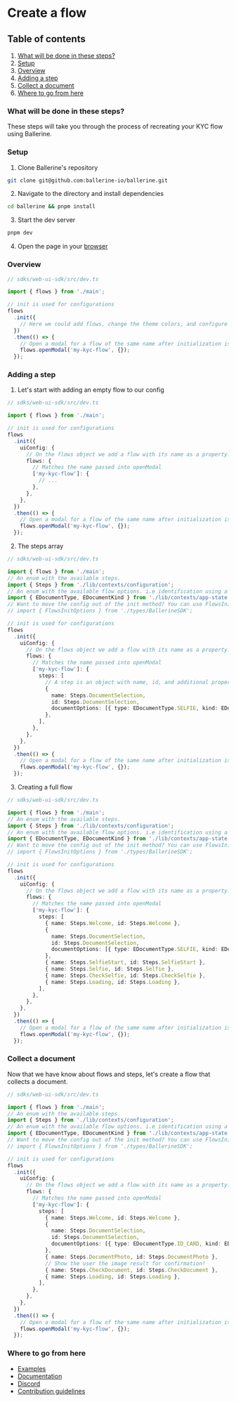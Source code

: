 # Create a flow

## Table of contents

1. [What will be done in these steps?](#what-will-be-done-in-these-steps)
2. [Setup](#setup)
3. [Overview](#overview)
4. [Adding a step](#adding-a-step)
5. [Collect a document](#collect-a-document)
6. [Where to go from here](#where-to-go-from-here)

### What will be done in these steps?

These steps will take you through the process of recreating your KYC flow using Ballerine.

### Setup

1. Clone Ballerine's repository

```bash
git clone git@github.com:ballerine-io/ballerine.git
```

2. Navigate to the directory and install dependencies

```bash
cd ballerine && pnpm install
```

3. Start the dev server

```bash
pnpm dev
```

4. Open the page in your [browser](http://localhost:3000/)

### Overview

```typescript
// sdks/web-ui-sdk/src/dev.ts

import { flows } from './main';

// init is used for configurations
flows
  .init({
    // Here we could add flows, change the theme colors, and configure translations.
  })
  .then(() => {
    // Open a modal for a flow of the same name after initialization is done.
    flows.openModal('my-kyc-flow', {});
  });
```

### Adding a step

1. Let's start with adding an empty flow to our config

```typescript
// sdks/web-ui-sdk/src/dev.ts

import { flows } from './main';

// init is used for configurations
flows
  .init({
    uiConfig: {
      // On the flows object we add a flow with its name as a property.
      flows: {
        // Matches the name passed into openModal
        ['my-kyc-flow']: {
          // ...
        },
      },
    },
  })
  .then(() => {
    // Open a modal for a flow of the same name after initialization is done.
    flows.openModal('my-kyc-flow', {});
  });
```

2. The steps array

```typescript
// sdks/web-ui-sdk/src/dev.ts

import { flows } from './main';
// An enum with the available steps.
import { Steps } from './lib/contexts/configuration';
// An enum with the available flow options. i.e identification using a selfie.
import { EDocumentType, EDocumentKind } from './lib/contexts/app-state';
// Want to move the config out of the init method? You can use FlowsInitOptions to keep the object typesafe.
// import { FlowsInitOptions } from './types/BallerineSDK';

// init is used for configurations
flows
  .init({
    uiConfig: {
      // On the flows object we add a flow with its name as a property.
      flows: {
        // Matches the name passed into openModal
        ['my-kyc-flow']: {
          steps: [
            // A step is an object with name, id, and additional properties.
            {
              name: Steps.DocumentSelection,
              id: Steps.DocumentSelection,
              documentOptions: [{ type: EDocumentType.SELFIE, kind: EDocumentKind.SELFIE }],
            },
          ],
        },
      },
    },
  })
  .then(() => {
    // Open a modal for a flow of the same name after initialization is done.
    flows.openModal('my-kyc-flow', {});
  });
```

3. Creating a full flow

```typescript
// sdks/web-ui-sdk/src/dev.ts

import { flows } from './main';
// An enum with the available steps.
import { Steps } from './lib/contexts/configuration';
// An enum with the available flow options. i.e identification using a selfie.
import { EDocumentType, EDocumentKind } from './lib/contexts/app-state';
// Want to move the config out of the init method? You can use FlowsInitOptions to keep the object typesafe.
// import { FlowsInitOptions } from './types/BallerineSDK';

// init is used for configurations
flows
  .init({
    uiConfig: {
      // On the flows object we add a flow with its name as a property.
      flows: {
        // Matches the name passed into openModal
        ['my-kyc-flow']: {
          steps: [
            { name: Steps.Welcome, id: Steps.Welcome },
            {
              name: Steps.DocumentSelection,
              id: Steps.DocumentSelection,
              documentOptions: [{ type: EDocumentType.SELFIE, kind: EDocumentKind.SELFIE }],
            },
            { name: Steps.SelfieStart, id: Steps.SelfieStart },
            { name: Steps.Selfie, id: Steps.Selfie },
            { name: Steps.CheckSelfie, id: Steps.CheckSelfie },
            { name: Steps.Loading, id: Steps.Loading },
          ],
        },
      },
    },
  })
  .then(() => {
    // Open a modal for a flow of the same name after initialization is done.
    flows.openModal('my-kyc-flow', {});
  });
```

### Collect a document

Now that we have know about flows and steps, let's create a flow that collects a document.

```typescript
// sdks/web-ui-sdk/src/dev.ts

import { flows } from './main';
// An enum with the available steps.
import { Steps } from './lib/contexts/configuration';
// An enum with the available flow options. i.e identification using a selfie.
import { EDocumentType, EDocumentKind } from './lib/contexts/app-state';
// Want to move the config out of the init method? You can use FlowsInitOptions to keep the object typesafe.
// import { FlowsInitOptions } from './types/BallerineSDK';

// init is used for configurations
flows
  .init({
    uiConfig: {
      // On the flows object we add a flow with its name as a property.
      flows: {
        // Matches the name passed into openModal
        ['my-kyc-flow']: {
          steps: [
            { name: Steps.Welcome, id: Steps.Welcome },
            {
              name: Steps.DocumentSelection,
              id: Steps.DocumentSelection,
              documentOptions: [{ type: EDocumentType.ID_CARD, kind: EDocumentKind.ID_CARD }],
            },
            { name: Steps.DocumentPhoto, id: Steps.DocumentPhoto },
            // Show the user the image result for confirmation!
            { name: Steps.CheckDocument, id: Steps.CheckDocument },
            { name: Steps.Loading, id: Steps.Loading },
          ],
        },
      },
    },
  })
  .then(() => {
    // Open a modal for a flow of the same name after initialization is done.
    flows.openModal('my-kyc-flow', {});
  });
```

### Where to go from here

- [Examples]()
- [Documentation]()
- [Discord]()
- [Contribution guidelines]()
